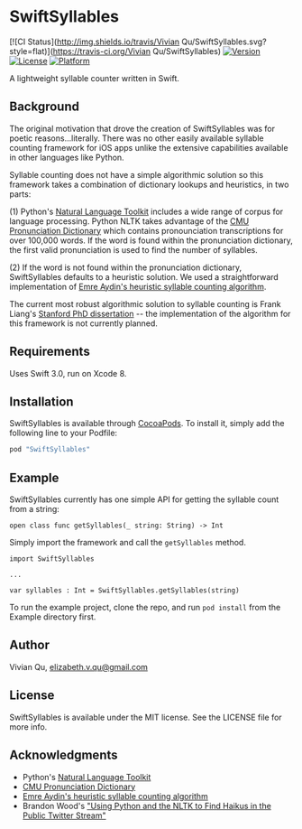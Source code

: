# SwiftSyllables

[![CI Status](http://img.shields.io/travis/Vivian Qu/SwiftSyllables.svg?style=flat)](https://travis-ci.org/Vivian Qu/SwiftSyllables)
[![Version](https://img.shields.io/cocoapods/v/SwiftSyllables.svg?style=flat)](http://cocoapods.org/pods/SwiftSyllables)
[![License](https://img.shields.io/cocoapods/l/SwiftSyllables.svg?style=flat)](http://cocoapods.org/pods/SwiftSyllables)
[![Platform](https://img.shields.io/cocoapods/p/SwiftSyllables.svg?style=flat)](http://cocoapods.org/pods/SwiftSyllables)

A lightweight syllable counter written in Swift.

## Background

The original motivation that drove the creation of SwiftSyllables was for poetic reasons...literally. There was no other easily available syllable counting framework for iOS apps unlike the extensive capabilities available in other languages like Python.

Syllable counting does not have a simple algorithmic solution so this framework takes a combination of dictionary lookups and heuristics, in two parts:

(1) Python's [Natural Language Toolkit](http://www.nltk.org/) includes a wide range of corpus for language processing. Python NLTK takes advantage of the [CMU Pronunciation Dictionary](http://www.speech.cs.cmu.edu/cgi-bin/cmudict) which contains pronounciation transcriptions for over 100,000 words. If the word is found within the pronunciation dictionary, the first valid pronunciation is used to find the number of syllables.

(2) If the word is not found within the pronunciation dictionary, SwiftSyllables defaults to a heuristic solution. We used a straightforward implementation of [Emre Aydin's heuristic syllable counting algorithm](http://eayd.in/?p=232).

The current most robust algorithmic solution to syllable counting is Frank Liang's [Stanford PhD dissertation](http://www.tug.org/docs/liang/) -- the implementation of the algorithm for this framework is not currently planned.

## Requirements

Uses Swift 3.0, run on Xcode 8.

## Installation

SwiftSyllables is available through [CocoaPods](http://cocoapods.org). To install
it, simply add the following line to your Podfile:

```ruby
pod "SwiftSyllables"
```

## Example

SwiftSyllables currently has one simple API for getting the syllable count from a string:

```
open class func getSyllables(_ string: String) -> Int
```

Simply import the framework and call the `getSyllables` method.

```
import SwiftSyllables

...

var syllables : Int = SwiftSyllables.getSyllables(string)
```

To run the example project, clone the repo, and run `pod install` from the Example directory first.

## Author

Vivian Qu, elizabeth.v.qu@gmail.com

## License

SwiftSyllables is available under the MIT license. See the LICENSE file for more info.

## Acknowledgments

* Python's [Natural Language Toolkit](http://www.nltk.org/)
* [CMU Pronunciation Dictionary](http://www.speech.cs.cmu.edu/cgi-bin/cmudict)
* [Emre Aydin's heuristic syllable counting algorithm](http://eayd.in/?p=232)
* Brandon Wood's ["Using Python and the NLTK to Find Haikus in the Public Twitter Stream"](http://h6o6.com/2013/03/using-python-and-the-nltk-to-find-haikus-in-the-public-twitter-stream/)

